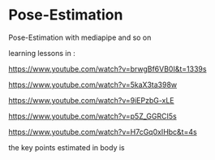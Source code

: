 # Pose-Estimation
Pose-Estimation with mediapipe and so on

learning lessons in :

https://www.youtube.com/watch?v=brwgBf6VB0I&t=1339s

https://www.youtube.com/watch?v=5kaX3ta398w

https://www.youtube.com/watch?v=9iEPzbG-xLE

https://www.youtube.com/watch?v=p5Z_GGRCI5s


https://www.youtube.com/watch?v=H7cGq0xIHbc&t=4s


the key points estimated in body is 


